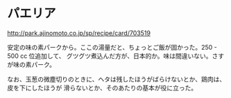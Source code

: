# パエリア

http://park.ajinomoto.co.jp/sp/recipe/card/703519

安定の味の素パークから。ここの湯量だと、ちょっとご飯が固かった。250 - 500 cc 位追加して、
グツグツ煮込んだ方が、日本的か。味は間違いない。さすが味の素パーク。

なお、玉葱の微塵切りのときに、ヘタは残したほうがばらけないとか、鶏肉は、皮を下にしたほうが
滑らないとか、そのあたりの基本が役に立った。


